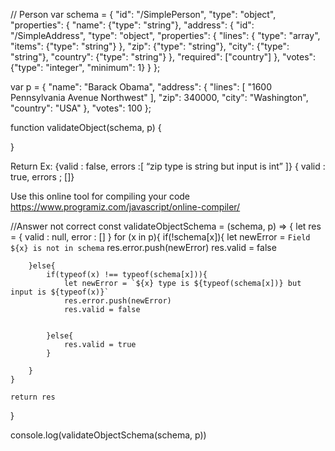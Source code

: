 
// Person
var schema = {
  "id": "/SimplePerson",
  "type": "object",
  "properties": {
    "name": {"type": "string"},
    "address": {
  "id": "/SimpleAddress",
  "type": "object",
  "properties": {
    "lines": {
      "type": "array",
      "items": {"type": "string"}
    },
    "zip": {"type": "string"},
    "city": {"type": "string"},
    "country": {"type": "string"}
  },
  "required": ["country"]
     },
    "votes": {"type": "integer", "minimum": 1}
  }
};

var p = {
  "name": "Barack Obama",
  "address": {
    "lines": [ "1600 Pennsylvania Avenue Northwest" ],
    "zip": 340000,
    "city": "Washington",
    "country": "USA"
  },
  "votes": 100
};

function validateObject(schema, p) {
	
}

Return Ex:
{valid : false, errors :[ “zip type is string but input is int” ]}
{ valid : true, errors ; []}

Use this online tool for compiling your code https://www.programiz.com/javascript/online-compiler/

//Answer not correct
const validateObjectSchema = (schema, p) => {
    let res = {
        valid : null,
        error : []
    }
    for (x in p){
        if(!schema[x]){
            let newError = `Field ${x} is not in schema`
            res.error.push(newError)
            res.valid = false
            
          
        }else{
            if(typeof(x) !== typeof(schema[x])){
                let newError = `${x} type is ${typeof(schema[x])} but input is ${typeof(x)}`
                res.error.push(newError)
                res.valid = false
                
                
            }else{
                res.valid = true
            }
            
        }
    }
    
    return res
}

console.log(validateObjectSchema(schema, p))
